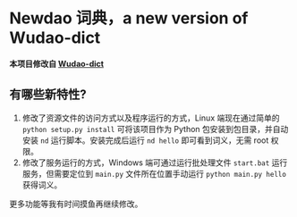 # Newdao 词典，a new version of Wudao-dict

**本项目修改自 [Wudao-dict](https://github.com/ChestnutHeng/Wudao-dict)**

## 有哪些新特性?
1. 修改了资源文件的访问方式以及程序运行的方式，Linux 端现在通过简单的 `python setup.py install` 可将该项目作为 Python 包安装到包目录，并自动安装 `nd` 运行脚本。安装完成后运行 `nd hello` 即可看到词义，无需 root 权限。
2. 修改了服务运行的方式，Windows 端可通过运行批处理文件 `start.bat` 运行服务，但需要定位到 `main.py` 文件所在位置手动运行 `python main.py hello` 获得词义。

更多功能等我有时间摸鱼再继续修改。
